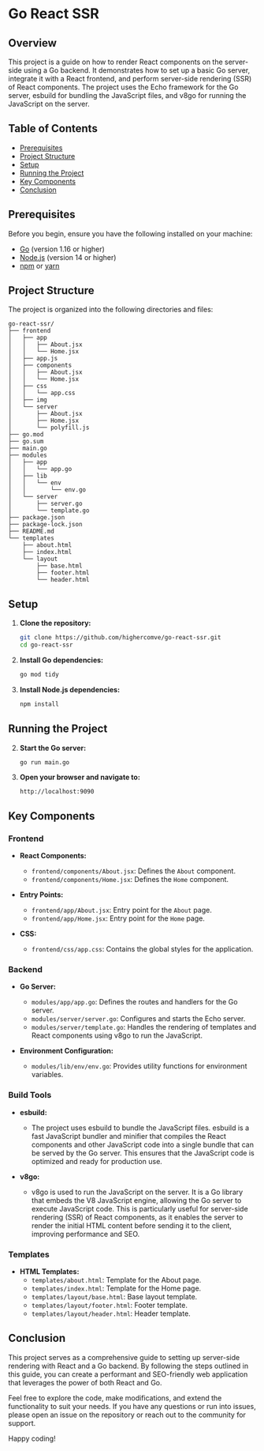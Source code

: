 # Go React SSR

## Overview

This project is a guide on how to render React components on the server-side using a Go backend. It demonstrates how to set up a basic Go server, integrate it with a React frontend, and perform server-side rendering (SSR) of React components. The project uses the Echo framework for the Go server, esbuild for bundling the JavaScript files, and v8go for running the JavaScript on the server.

## Table of Contents

- [Prerequisites](#prerequisites)
- [Project Structure](#project-structure)
- [Setup](#setup)
- [Running the Project](#running-the-project)
- [Key Components](#key-components)
- [Conclusion](#conclusion)

## Prerequisites

Before you begin, ensure you have the following installed on your machine:

- [Go](https://golang.org/doc/install) (version 1.16 or higher)
- [Node.js](https://nodejs.org/) (version 14 or higher)
- [npm](https://www.npmjs.com/get-npm) or [yarn](https://yarnpkg.com/)

## Project Structure

The project is organized into the following directories and files:

```
go-react-ssr/
├── frontend
│   ├── app
│   │   ├── About.jsx
│   │   └── Home.jsx
│   ├── app.js
│   ├── components
│   │   ├── About.jsx
│   │   └── Home.jsx
│   ├── css
│   │   └── app.css
│   ├── img
│   └── server
│       ├── About.jsx
│       ├── Home.jsx
│       └── polyfill.js
├── go.mod
├── go.sum
├── main.go
├── modules
│   ├── app
│   │   └── app.go
│   ├── lib
│   │   └── env
│   │       └── env.go
│   └── server
│       ├── server.go
│       └── template.go
├── package.json
├── package-lock.json
├── README.md
└── templates
    ├── about.html
    ├── index.html
    └── layout
        ├── base.html
        ├── footer.html
        └── header.html
```

## Setup

1. **Clone the repository:**

   ```sh
   git clone https://github.com/highercomve/go-react-ssr.git
   cd go-react-ssr
   ```

2. **Install Go dependencies:**

   ```sh
   go mod tidy
   ```

3. **Install Node.js dependencies:**

   ```sh
   npm install
   ```

## Running the Project

2. **Start the Go server:**

   ```sh
   go run main.go
   ```

3. **Open your browser and navigate to:**

   ```
   http://localhost:9090
   ```

## Key Components

### Frontend

- **React Components:**
  - `frontend/components/About.jsx`: Defines the `About` component.
  - `frontend/components/Home.jsx`: Defines the `Home` component.

- **Entry Points:**
  - `frontend/app/About.jsx`: Entry point for the `About` page.
  - `frontend/app/Home.jsx`: Entry point for the `Home` page.

- **CSS:**
  - `frontend/css/app.css`: Contains the global styles for the application.

### Backend

- **Go Server:**
  - `modules/app/app.go`: Defines the routes and handlers for the Go server.
  - `modules/server/server.go`: Configures and starts the Echo server.
  - `modules/server/template.go`: Handles the rendering of templates and React components using v8go to run the JavaScript.

- **Environment Configuration:**
  - `modules/lib/env/env.go`: Provides utility functions for environment variables.

### Build Tools

- **esbuild:**
  - The project uses esbuild to bundle the JavaScript files. esbuild is a fast JavaScript bundler and minifier that compiles the React components and other JavaScript code into a single bundle that can be served by the Go server. This ensures that the JavaScript code is optimized and ready for production use.

- **v8go:**
  - v8go is used to run the JavaScript on the server. It is a Go library that embeds the V8 JavaScript engine, allowing the Go server to execute JavaScript code. This is particularly useful for server-side rendering (SSR) of React components, as it enables the server to render the initial HTML content before sending it to the client, improving performance and SEO.

### Templates

- **HTML Templates:**
  - `templates/about.html`: Template for the About page.
  - `templates/index.html`: Template for the Home page.
  - `templates/layout/base.html`: Base layout template.
  - `templates/layout/footer.html`: Footer template.
  - `templates/layout/header.html`: Header template.

## Conclusion

This project serves as a comprehensive guide to setting up server-side rendering with React and a Go backend. By following the steps outlined in this guide, you can create a performant and SEO-friendly web application that leverages the power of both React and Go.

Feel free to explore the code, make modifications, and extend the functionality to suit your needs. If you have any questions or run into issues, please open an issue on the repository or reach out to the community for support.

Happy coding!
